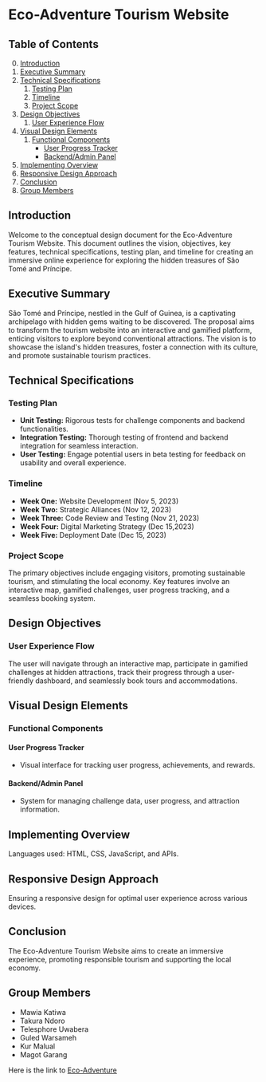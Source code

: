 
# Eco-Adventure Tourism Website

## Table of Contents
0. [Introduction](#introduction)
1. [Executive Summary](#executive-summary)
2. [Technical Specifications](#technical-specifications)
    1. [Testing Plan](#testing-plan)
    2. [Timeline](#timeline)
    3. [Project Scope](#project-scope)
3. [Design Objectives](#design-objectives)
    1. [User Experience Flow](#user-experience-flow)
4. [Visual Design Elements](#visual-design-elements)
    1. [Functional Components](#functional-components)
        - [User Progress Tracker](#user-progress-tracker)
        - [Backend/Admin Panel](#backendadmin-panel)
5. [Implementing Overview](#implementing-overview)
6. [Responsive Design Approach](#responsive-design-approach)
7. [Conclusion](#conclusion)
8. [Group Members](#group-members)

## Introduction

Welcome to the conceptual design document for the Eco-Adventure Tourism Website. This document outlines the vision, objectives, key features, technical specifications, testing plan, and timeline for creating an immersive online experience for exploring the hidden treasures of São Tomé and Príncipe.

## Executive Summary

São Tomé and Príncipe, nestled in the Gulf of Guinea, is a captivating archipelago with hidden gems waiting to be discovered. The proposal aims to transform the tourism website into an interactive and gamified platform, enticing visitors to explore beyond conventional attractions. The vision is to showcase the island's hidden treasures, foster a connection with its culture, and promote sustainable tourism practices.

## Technical Specifications

### Testing Plan

- **Unit Testing:** Rigorous tests for challenge components and backend functionalities.
- **Integration Testing:** Thorough testing of frontend and backend integration for seamless interaction.
- **User Testing:** Engage potential users in beta testing for feedback on usability and overall experience.

### Timeline

- **Week One:** Website Development (Nov 5, 2023)
- **Week Two:** Strategic Alliances (Nov 12, 2023)
- **Week Three:** Code Review and Testing (Nov 21, 2023)
- **Week Four:** Digital Marketing Strategy (Dec 15,2023)
- **Week Five:** Deployment Date (Dec 15, 2023)

### Project Scope

The primary objectives include engaging visitors, promoting sustainable tourism, and stimulating the local economy. Key features involve an interactive map, gamified challenges, user progress tracking, and a seamless booking system.

## Design Objectives

### User Experience Flow

The user will navigate through an interactive map, participate in gamified challenges at hidden attractions, track their progress through a user-friendly dashboard, and seamlessly book tours and accommodations.

## Visual Design Elements

### Functional Components

#### User Progress Tracker

- Visual interface for tracking user progress, achievements, and rewards.

#### Backend/Admin Panel

- System for managing challenge data, user progress, and attraction information.

## Implementing Overview

Languages used: HTML, CSS, JavaScript, and APIs.

## Responsive Design Approach

Ensuring a responsive design for optimal user experience across various devices.

## Conclusion

The Eco-Adventure Tourism Website aims to create an immersive experience, promoting responsible tourism and supporting the local economy.

## Group Members

- Mawia Katiwa
- Takura Ndoro
- Telesphore Uwabera
- Guled Warsameh
- Kur Malual
- Magot Garang


Here is the link to [Eco-Adventure](https://telesphore-uwabera.github.io/Eco-Adventure/)
